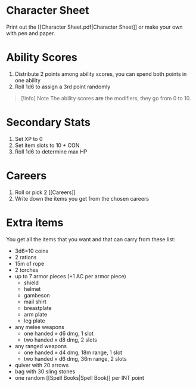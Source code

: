# Character Sheet
Print out the [[Character Sheet.pdf|Character Sheet]] or make your own with pen and paper.
# Ability Scores
1. Distribute 2 points among ability scores, you can spend both points in one ability
2. Roll 1d6 to assign a 3rd point randomly
>[!info] Note
>The ability scores **are** the modifiers, they go from 0 to 10.
# Secondary Stats
1. Set XP to 0
2. Set item slots to 10 + CON
3. Roll 1d6 to determine max HP
# Careers
1. Roll or pick 2 [[Careers]]
2. Write down the items you get from the chosen careers
# Extra items
You get all the items that you want and that can carry from these list:
- 3d6×10 coins
- 2 rations
- 15m of rope
- 2 torches
- up to 7 armor pieces (+1 AC per armor piece)
	- shield
	- helmet
	- gambeson
	- mail shirt
	- breastplate
	- arm plate
	- leg plate
- any melee weapons
	- one handed » d6 dmg, 1 slot
	- two handed » d8 dmg, 2 slots
- any ranged weapons
	- one handed » d4 dmg, 18m range, 1 slot
	- two handed » d6 dmg, 36m range, 2 slots
- quiver with 20 arrows
- bag with 30 sling stones
- one random [[Spell Books|Spell Book]] per INT point
